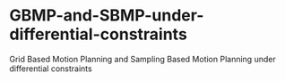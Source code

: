 # GBMP-and-SBMP-under-differential-constraints
Grid Based Motion Planning and Sampling Based Motion Planning under differential constraints
